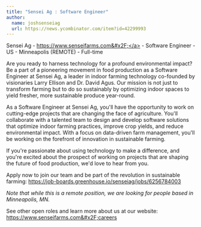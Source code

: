 ```yaml
---
title: "Sensei Ag : Software Engineer"
author:
  name: joshsenseiag
  url: https://news.ycombinator.com/item?id=42299993
---
```

Sensei Ag - <a href="https:&#x2F;&#x2F;www.senseifarms.com&#x2F;" rel="nofollow">https:&#x2F;&#x2F;www.senseifarms.com&#x2F;</a> - Software Engineer - US - Minneapolis (REMOTE) - Full-time

Are you ready to harness technology for a profound environmental impact? Be a part of a pioneering movement in food production as a Software Engineer at Sensei Ag, a leader in indoor farming technology co-founded by visionaries Larry Ellison and Dr. David Agus. Our mission is not just to transform farming but to do so sustainably by optimizing indoor spaces to yield fresher, more sustainable produce year-round.

As a Software Engineer at Sensei Ag, you&#x27;ll have the opportunity to work on cutting-edge projects that are changing the face of agriculture. You&#x27;ll collaborate with a talented team to design and develop software solutions that optimize indoor farming practices, improve crop yields, and reduce environmental impact. With a focus on data-driven farm management, you&#x27;ll be working on the forefront of innovation in sustainable farming.

If you&#x27;re passionate about using technology to make a difference, and you&#x27;re excited about the prospect of working on projects that are shaping the future of food production, we&#x27;d love to hear from you.

Apply now to join our team and be part of the revolution in sustainable farming: <a href="https:&#x2F;&#x2F;job-boards.greenhouse.io&#x2F;senseiag&#x2F;jobs&#x2F;6256784003" rel="nofollow">https:&#x2F;&#x2F;job-boards.greenhouse.io&#x2F;senseiag&#x2F;jobs&#x2F;6256784003</a>

*Note that while this is a remote position, we are looking for people based in Minneapolis, MN.*

See other open roles and learn more about us at our website: <a href="https:&#x2F;&#x2F;www.senseifarms.com&#x2F;careers" rel="nofollow">https:&#x2F;&#x2F;www.senseifarms.com&#x2F;careers</a>
<JobApplication />
